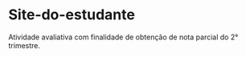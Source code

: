 # Site-do-estudante
Atividade avaliativa com finalidade de obtenção de nota parcial do 2° trimestre.
